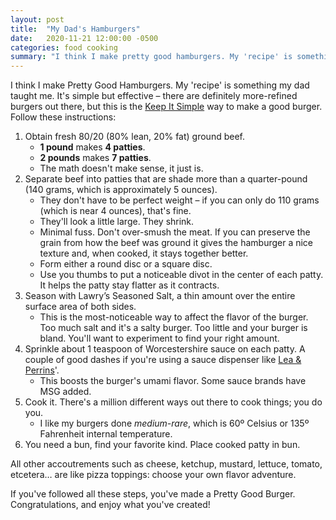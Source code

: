 ```yaml
---
layout: post
title:  "My Dad's Hamburgers"
date:   2020-11-21 12:00:00 -0500
categories: food cooking
summary: "I think I make pretty good hamburgers. My 'recipe' is something my dad taught me. It's simple but effective – there are definitely more-refined burgers out there, but this is the Keep It Simple method way to make a good burger. Follow these instructions:"
---
```


I think I make Pretty Good Hamburgers. My 'recipe' is something my dad taught me. It's simple but effective – there are definitely more-refined burgers out there, but this is the [Keep It Simple](https://wiki.c2.com/?KeepItSimple) way to make a good burger. Follow these instructions:

1. Obtain fresh 80/20 (80% lean, 20% fat) ground beef.
    * **1 pound** makes **4 patties**.
    * **2 pounds** makes **7 patties**.
    * The math doesn't make sense, it just is.
2. Separate beef into patties that are shade more than a quarter-pound (140 grams, which is approximately 5 ounces).
    * They don't have to be perfect weight – if you can only do 110 grams (which is near 4 ounces), that's fine.
    * They'll look a little large. They shrink.
    * Minimal fuss. Don't over-smush the meat. If you can preserve the grain from how the beef was ground it gives the hamburger a nice texture and, when cooked, it stays together better.
    * Form either a round disc or a square disc.
    * Use you thumbs to put a noticeable divot in the center of each patty. It helps the patty stay flatter as it contracts.
3. Season with Lawry’s Seasoned Salt, a thin amount over the entire surface area of both sides.
    * This is the most-noticeable way to affect the flavor of the burger. Too much salt and it's a salty burger. Too little and your burger is bland. You'll want to experiment to find your right amount.
4. Sprinkle about 1 teaspoon of Worcestershire sauce on each patty. A couple of good dashes if you're using a sauce dispenser like [Lea & Perrins](https://www.leaperrins.com/)'.
    * This boosts the burger's umami flavor. Some sauce brands have MSG added.
5. Cook it. There's a million different ways out there to cook things; you do you.
    * I like my burgers done *medium-rare*, which is 60º Celsius or 135º Fahrenheit internal temperature.
6. You need a bun, find your favorite kind. Place cooked patty in bun.

All other accoutrements such as cheese, ketchup, mustard, lettuce, tomato, etcetera… are like pizza toppings: choose your own flavor adventure.

If you've followed all these steps, you've made a Pretty Good Burger. Congratulations, and enjoy what you've created!
